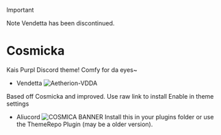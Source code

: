 > [!IMPORTANT]
> Note Vendetta has been discontinued.

# Cosmicka 
  Kais Purpl Discord theme!
Comfy for da eyes~


- Vendetta
![Aetherion-VDDA](https://github.com/ZeldrexK0DE/Cosmicka/assets/83987610/c9ba1468-9d80-4047-aeb5-85383894884a)

Based off Cosmicka and improved.
Use raw link to install
Enable in theme settings

- Aliucord
![COSMICA BANNER](https://user-images.githubusercontent.com/83987610/171046582-1702b2b0-4654-45be-a23c-0b8910a6e5c1.png)
Install this in your plugins folder or use the ThemeRepo Plugin (may be a older version).



